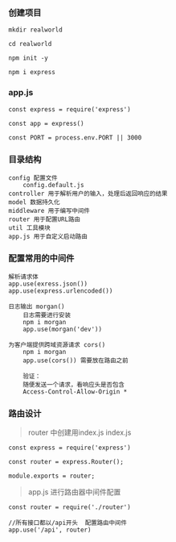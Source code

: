 ### 创建项目
```
mkdir realworld

cd realworld

npm init -y

npm i express
```
### app.js
```
const express = require('express')

const app = express()

const PORT = process.env.PORT || 3000

```
### 目录结构
```
config 配置文件
    config.default.js 
controller 用于解析用户的输入，处理后返回响应的结果
model 数据持久化
middleware 用于编写中间件
router 用于配置URL路由
util 工具模块
app.js 用于自定义启动路由
```
###  配置常用的中间件
```
解析请求体
app.use(exress.json())
app.use(express.urlencoded())

日志输出 morgan()
    日志需要进行安装
    npm i morgan
    app.use(morgan('dev'))

为客户端提供跨域资源请求 cors() 
    npm i morgan
    app.use(cors()) 需要放在路由之前

    验证：
    随便发送一个请求，看响应头是否包含
    Access-Control-Allow-Origin *
```
### 路由设计
> router 中创建用index.js index.js
```
const express = require('express')

const router = express.Router();

module.exports = router;

```
> app.js 进行路由器中间件配置
```
const router = require('./router')

//所有接口都以/api开头  配置路由中间件
app.use('/api', router)
```


